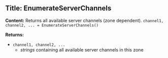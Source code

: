 ## Title: EnumerateServerChannels

**Content:**
Returns all available server channels (zone dependent).
`channel1, channel2, ... = EnumerateServerChannels()`

**Returns:**
- `channel1, channel2, ...`
  - *strings* containing all available server channels in this zone